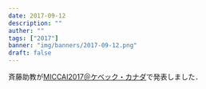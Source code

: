```yaml
---
date: 2017-09-12
description: ""
auther: ""
tags: ["2017"]
banner: "img/banners/2017-09-12.png"
draft: false
---
```

斉藤助教が[MICCAI2017＠ケベック・カナダ](http://www.miccai2017.org/)で発表しました．
<!--more-->
